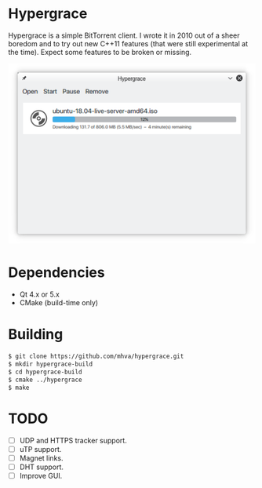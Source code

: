 # Hypergrace

Hypergrace is a simple BitTorrent client. I wrote it in 2010 out of a sheer boredom and to try out new C++11 features (that were still experimental at the time). Expect some features to be broken or missing.

![Screenshot](markdown/screenshot.png)

# Dependencies
 - Qt 4.x or 5.x
 - CMake (build-time only)

# Building

```console
$ git clone https://github.com/mhva/hypergrace.git
$ mkdir hypergrace-build
$ cd hypergrace-build
$ cmake ../hypergrace
$ make
```

# TODO

 - [ ] UDP and HTTPS tracker support.
 - [ ] uTP support.
 - [ ] Magnet links.
 - [ ] DHT support.
 - [ ] Improve GUI.